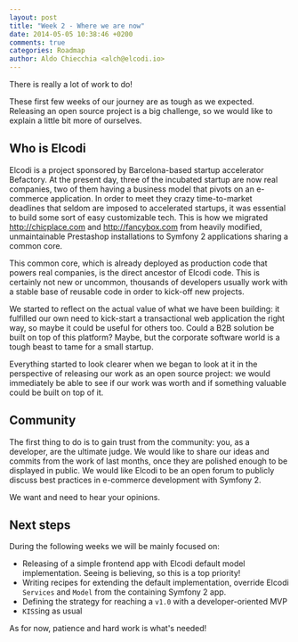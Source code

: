 ```yaml
---
layout: post
title: "Week 2 - Where we are now"
date: 2014-05-05 10:38:46 +0200
comments: true
categories: Roadmap
author: Aldo Chiecchia <alch@elcodi.io>
---
```


There is really a lot of work to do!

These first few weeks of our journey are as tough as we expected. Releasing an open source project is a big challenge, so we would like to explain a little bit more of ourselves.

## Who is Elcodi

Elcodi is a project sponsored by Barcelona-based startup accelerator Befactory. At the present day, three of the incubated startup are now real companies, two of them having a business model that pivots on an e-commerce application. In order to meet they crazy time-to-market deadlines that seldom are imposed to accelerated startups, it was essential to build some sort of easy customizable tech. This is how we migrated http://chicplace.com and http://fancybox.com from heavily modified, unmaintainable Prestashop installations to Symfony 2 applications sharing a common core.

This common core, which is already deployed as production code that powers real companies, is the direct ancestor of Elcodi code. This is certainly not new or uncommon, thousands of developers usually work with a stable base of reusable code in order to kick-off new projects.

We started to reflect on the actual value of what we have been building: it fulfilled our own need to kick-start a transactional web application the right way, so maybe it could be useful for others too. Could a B2B solution be built on top of this platform? Maybe, but the corporate software world is a tough beast to tame for a small startup.

Everything started to look clearer when we began to look at it in the perspective of releasing our work as an open source project: we would immediately be able to see if our work was worth and if something valuable could be built on top of it.

## Community

The first thing to do is to gain trust from the community: you, as a developer, are the ultimate judge. We would like to share our ideas and commits from the work of last months, once they are polished enough to be displayed in public. We would like Elcodi to be an open forum to publicly discuss best practices in e-commerce development with Symfony 2.

We want and need to hear your opinions. 

## Next steps

During the following weeks we will be mainly focused on:

* Releasing of a simple frontend app with Elcodi default model implementation. Seeing is believing, so this is a top priority!
* Writing recipes for extending the default implementation, override Elcodi ``Services`` and ``Model`` from the containing Symfony 2 app.
* Defining the strategy for reaching a ``v1.0`` with a developer-oriented MVP
* ``KISS``ing as usual

As for now, patience and hard work is what's needed!

